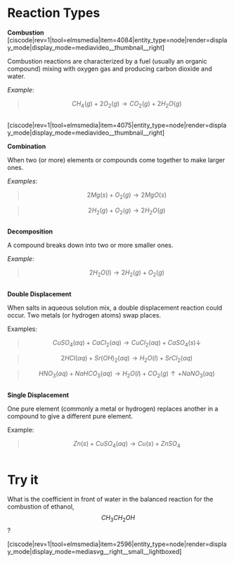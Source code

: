 <div style="float:right;margin:auto"><ebook-button title="Reaction Types" link="https://genchem.science.psu.edu/15-1-reaction-types"></ebook-button></div>


# Reaction Types



**Combustion**
[ciscode|rev=1|tool=elmsmedia|item=4084|entity_type=node|render=display_mode|display_mode=mediavideo__thumbnail__right]

Combustion reactions are characterized by a fuel (usually an organic compound) mixing with oxygen gas and producing carbon dioxide and water.

_Example_:
> $$CH_4 (g) + 2O_2 (g) \longrightarrow CO_2 (g) + 2H_2O (g)$$

<div class="spacer" style="display:block;overflow:hidden;width:100%;"></div>


[ciscode|rev=1|tool=elmsmedia|item=4075|entity_type=node|render=display_mode|display_mode=mediavideo__thumbnail__right]

**Combination**

When two (or more) elements or compounds come together to make larger ones.

_Examples_:
> $$2 Mg (s) + O_2 (g) \longrightarrow  2 MgO (s)$$

> $$2H_2 (g) + O_2 (g) \longrightarrow 2H_2O (g)$$

<div class="spacer" style="display:block;overflow:hidden;width:100%;"></div>


**Decomposition**

A compound breaks down into two or more smaller ones.

_Example_: 

> $$2 H_2O (l) \longrightarrow 2H_2 (g) + O_2 (g)$$


<div class="spacer" style="display:block;overflow:hidden;width:100%;"></div>


**Double Displacement**

When salts in aqueous solution mix, a double displacement reaction could occur.  Two metals (or hydrogen atoms) swap places.  

Examples:
> $$CuSO_4 (aq)+ CaCl_2 (aq) \longrightarrow CuCl_2 (aq) + CaSO_4(s)\downarrow$$

> $$2 HCl (aq)+ Sr(OH)_2 (aq) \longrightarrow H_2O(l) + SrCl_2 (aq)$$

> $$HNO_3 (aq) + NaHCO_3 (aq) \longrightarrow H_2O (l) + CO_2(g)\uparrow + NaNO_3 (aq)$$


<div class="spacer" style="display:block;overflow:hidden;width:100%;"></div>



**Single Displacement**

One pure element (commonly a metal or hydrogen) replaces another in a compound to give a different pure element.

Example: 
> $$Zn(s) + CuSO_4(aq) \longrightarrow Cu (s) + ZnSO_4$$

<div class="spacer" style="display:block;overflow:hidden;width:100%;"></div>


# Try it

What is the coefficient in front of water in the balanced reaction for the combustion of ethanol, $$CH_3CH_2OH$$?

[ciscode|rev=1|tool=elmsmedia|item=2596|entity_type=node|render=display_mode|display_mode=mediasvg__right__small__lightboxed]

<houck-math> </houck-math>